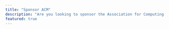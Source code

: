 ```yaml
---
title: "Sponsor ACM"
description: "Are you looking to sponsor the Association for Computing Machinery? Look no further & reach out to us at contact@acmutd.co"
featured: true
---
```

